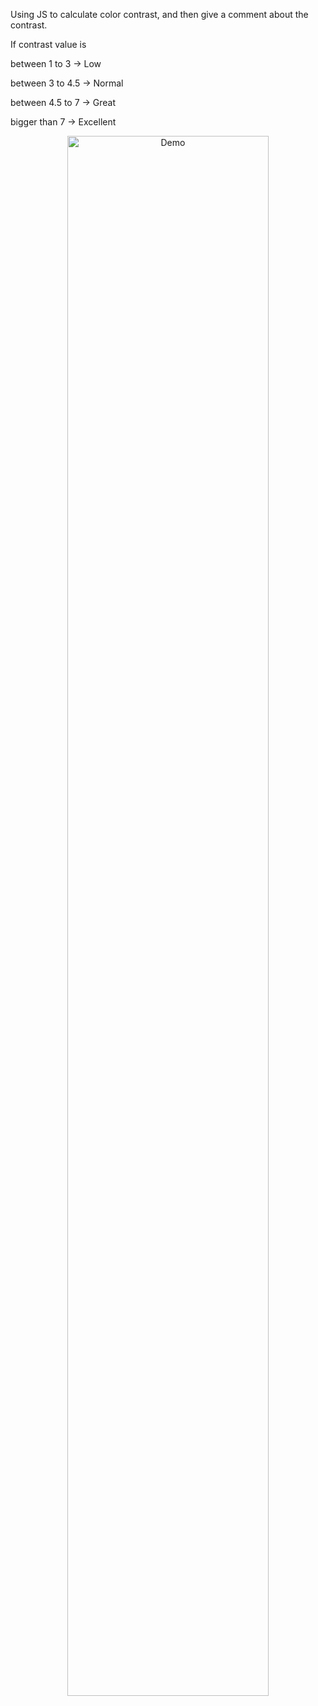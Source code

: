 Using JS to calculate color contrast, and then give a comment about the contrast.

If contrast value is 


between 1 to 3 -> Low


between 3 to 4.5 -> Normal 


between 4.5 to 7 -> Great

bigger than 7 -> Excellent


<div align="center">
    <img src="https://github.com/james093131/Color_contrast/demo.png" alt="Demo" width="80%"/>
</div>